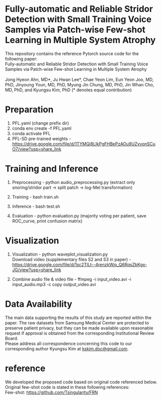 # Fully-automatic and Reliable Stridor Detection with Small Training Voice Samples via Patch-wise Few-shot Learning in Multiple System Atrophy
This repository contains the reference Pytorch source code for the following paper:
<br/>
Fully-automatic and Reliable Stridor Detection with Small Training Voice Samples via Patch-wise Few-shot Learning in Multiple System Atrophy
<br/>
<br/>
Jong Hyeon Ahn, MD*, Ju Hwan Lee*, Chae Yeon Lim, Eun Yeon Joo, MD, PhD, Jinyoung Youn, MD, PhD, Myung Jin Chung, MD, PhD, Jin Whan Cho, MD, PhD, and Kyungsu Kim, PhD (* denotes equal contribution)

# Preparation
1. PFL.yaml (change prefix dir)
2. conda env create -f PFL.yaml
3. conda activate PFL
4. PFL-SD pre-trained weights - https://drive.google.com/file/d/1TYMQj8LIkPgFHBePzAOu9UZyvonSCuO7/view?usp=share_link

# Training and Inference 
1. Preprocessing - python audio_preprocessing.py (extract only snoring/stridor part -> split patch -> log-Mel transformation) 

2. Training - bash train.sh 

3. Inference - bash test.sh 

4. Evaluation - python evaluation.py (majority voting per patient, save ROC_curve, print confusion matrix)

# Visualization
1. Visualization - python waveplot_visualization.py    
    Download video (supplementary files S2 and S3 in paper) - https://drive.google.com/file/d/1sc2TILt--4renzkWjo_Q6RqsZbKgx-JG/view?usp=share_link
    
2. Combine audio file & video file - ffmpeg -i input_video.avi -i input_audio.mp3 -c copy output_video.avi



# Data Availability
The main data supporting the results of this study are reported within the paper. The raw datasets from Samsung Medical Center are protected to preserve patient privacy, but they can be made available upon reasonable request if approval is obtained from the corresponding Institutional Review Board.
<br/>
Please address all correspondence concerning this code to our corresponding author Kyungsu Kim at kskim.doc@gmail.com.

# reference
We developed the proposed code based on original code referenced below.
<br/>
Original few-shot code is stated in these following references:
<br/>
Few-shot: https://github.com/Tsingularity/FRN



